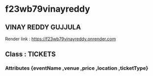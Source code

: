 # f23wb79vinayreddy

## VINAY REDDY GUJJULA


Render link : https://f23wb79vinayreddy.onrender.com
## Class : TICKETS

### Attributes {eventName ,venue ,price ,location ,ticketType}
